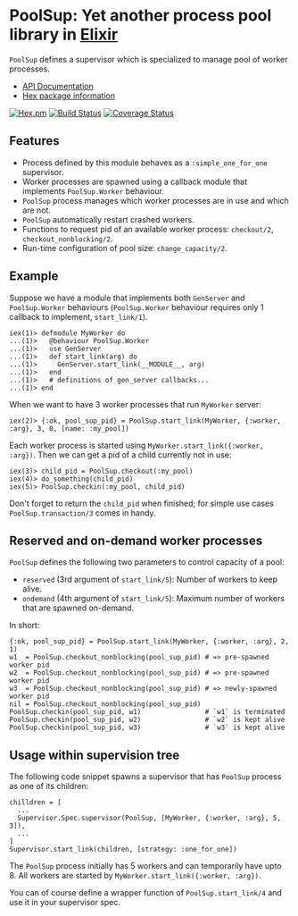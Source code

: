 # PoolSup: Yet another process pool library in [Elixir](http://elixir-lang.org/)

`PoolSup` defines a supervisor which is specialized to manage pool of worker processes.
- [API Documentation](http://hexdocs.pm/pool_sup/)
- [Hex package information](https://hex.pm/packages/pool_sup)

[![Hex.pm](http://img.shields.io/hexpm/v/pool_sup.svg)](https://hex.pm/packages/pool_sup)
[![Build Status](https://travis-ci.org/skirino/pool_sup.svg)](https://travis-ci.org/skirino/pool_sup)
[![Coverage Status](https://coveralls.io/repos/github/skirino/pool_sup/badge.svg?branch=master)](https://coveralls.io/github/skirino/pool_sup?branch=master)

## Features

- Process defined by this module behaves as a `:simple_one_for_one` supervisor.
- Worker processes are spawned using a callback module that implements `PoolSup.Worker` behaviour.
- `PoolSup` process manages which worker processes are in use and which are not.
- `PoolSup` automatically restart crashed workers.
- Functions to request pid of an available worker process: `checkout/2`, `checkout_nonblocking/2`.
- Run-time configuration of pool size: `change_capacity/2`.

## Example

Suppose we have a module that implements both `GenServer` and `PoolSup.Worker` behaviours
(`PoolSup.Worker` behaviour requires only 1 callback to implement, `start_link/1`).

    iex(1)> defmodule MyWorker do
    ...(1)>   @behaviour PoolSup.Worker
    ...(1)>   use GenServer
    ...(1)>   def start_link(arg) do
    ...(1)>     GenServer.start_link(__MODULE__, arg)
    ...(1)>   end
    ...(1)>   # definitions of gen_server callbacks...
    ...(1)> end

When we want to have 3 worker processes that run `MyWorker` server:

    iex(2)> {:ok, pool_sup_pid} = PoolSup.start_link(MyWorker, {:worker, :arg}, 3, 0, [name: :my_pool])

Each worker process is started using `MyWorker.start_link({:worker, :arg})`.
Then we can get a pid of a child currently not in use:

    iex(3)> child_pid = PoolSup.checkout(:my_pool)
    iex(4)> do_something(child_pid)
    iex(5)> PoolSup.checkin(:my_pool, child_pid)

Don't forget to return the `child_pid` when finished; for simple use cases `PoolSup.transaction/3` comes in handy.

## Reserved and on-demand worker processes

`PoolSup` defines the following two parameters to control capacity of a pool:

- `reserved` (3rd argument of `start_link/5`): Number of workers to keep alive.
- `ondemand` (4th argument of `start_link/5`): Maximum number of workers that are spawned on-demand.

In short:

    {:ok, pool_sup_pid} = PoolSup.start_link(MyWorker, {:worker, :arg}, 2, 1)
    w1  = PoolSup.checkout_nonblocking(pool_sup_pid) # => pre-spawned worker pid
    w2  = PoolSup.checkout_nonblocking(pool_sup_pid) # => pre-spawned worker pid
    w3  = PoolSup.checkout_nonblocking(pool_sup_pid) # => newly-spawned worker pid
    nil = PoolSup.checkout_nonblocking(pool_sup_pid)
    PoolSup.checkin(pool_sup_pid, w1)                # `w1` is terminated
    PoolSup.checkin(pool_sup_pid, w2)                # `w2` is kept alive
    PoolSup.checkin(pool_sup_pid, w3)                # `w3` is kept alive

## Usage within supervision tree

The following code snippet spawns a supervisor that has `PoolSup` process as one of its children:

    chilldren = [
      ...
      Supervisor.Spec.supervisor(PoolSup, [MyWorker, {:worker, :arg}, 5, 3]),
      ...
    ]
    Supervisor.start_link(children, [strategy: :one_for_one])

The `PoolSup` process initially has 5 workers and can temporarily have upto 8.
All workers are started by `MyWorker.start_link({:worker, :arg})`.

You can of course define a wrapper function of `PoolSup.start_link/4` and use it in your supervisor spec.
